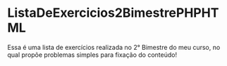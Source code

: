 # ListaDeExercicios2BimestrePHPHTML
Essa é uma lista de exercícios realizada no 2° Bimestre do meu curso, no qual propõe problemas simples para fixação do conteúdo!
